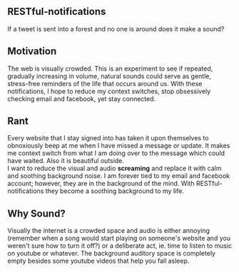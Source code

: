 RESTful-notifications
----------------------
If a tweet is sent into a forest and no one is around does it make a sound?  

Motivation
-----------
The web is visually crowded. This is an experiment to see if repeated, gradually increasing in volume, natural sounds could serve as gentle, stress-free reminders of the life that occurs around us. With these notifications, I hope to reduce my context switches, stop obsessively checking email and facebook, yet stay connected.


Rant
-----

Every website that I stay signed into has taken it upon themselves to obnoxiously beep at me when I have missed a message or update. It makes me context switch from what I am doing over to the message which could have waited. Also it is beautiful outside.  
I want to reduce the visual and audio __screaming__ and replace it with calm and soothing background noise. I am forever tied to my email and facebook account; however, they are in the background of the mind. With RESTful-notifications they become a soothing background to my life.

Why Sound?
----------

Visually the internet is a crowded space and audio is either annoying (remember when a song would start playing on someone's website and you weren't sure how to turn it off?) or a deliberate act, ie. time to listen to music on youtube or whatever. The background auditory space is completely empty besides some youtube videos that help you fall asleep.


